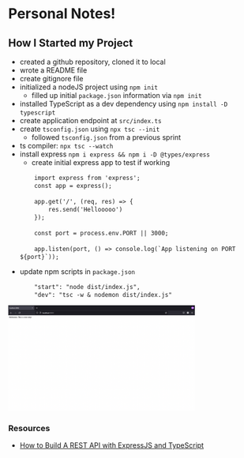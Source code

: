 # Personal Notes!

## How I Started my Project

- created a github repository, cloned it to local
- wrote a README file
- create gitignore file
- initialized a nodeJS project using `npm init`
    - filled up initial `package.json` information via `npm init`
- installed TypeScript as a dev dependency using `npm install -D typescript`
- create application endpoint at `src/index.ts`
- create `tsconfig.json` using `npx tsc --init`
    - followed `tsconfig.json` from a previous sprint
- ts compiler: `npx tsc --watch`
- install express `npm i express && npm i -D @types/express`
    - create initial express app to test if working
    ```
        import express from 'express';
        const app = express();

        app.get('/', (req, res) => {
            res.send('Hellooooo')
        });

        const port = process.env.PORT || 3000;

        app.listen(port, () => console.log(`App listening on PORT ${port}`));
    ```
- update npm scripts in `package.json`
    ```
        "start": "node dist/index.js",
        "dev": "tsc -w & nodemon dist/index.js"
    ```

<img src="./img/1.png" alt="Initial Express App" width="75%"/>

### Resources

- [How to Build A REST API with ExpressJS and TypeScript](https://medium.com/swlh/build-a-rest-api-with-express-js-and-typescript-dc2c8da89c52)